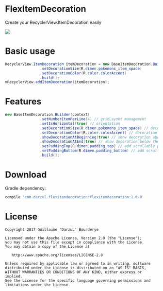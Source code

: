 FlexItemDecoration
========

Create your RecyclerView.ItemDecoration easily

![](http://i.makeagif.com/media/3-25-2017/h7o0yX.gif)

Basic usage
========

```java 
RecyclerView.ItemDecoration itemDecoration = new BaseItemDecoration.Builder(context)
                .setDecorationSize(R.dimen.pokemons_item_space)
                .setDecorationColor(R.color.colorAccent)
                .build();
mRecyclerView.addItemDecoration(itemDecoration);          
```

Features
========

```java 
new BaseItemDecoration.Builder(context)
                .setNumberItemPerLine(4) // gridLayout management
                .setIsHorizontal(true) // orientation
                .setDecorationSize(R.dimen.pokemons_item_space) // decoration size
                .setDecorationColor(R.color.colorAccent) // decoration color
                .showDecorationAtBeginning(true) // show decoration above the first list item
                .showDecorationAtEnd(true) // show decoration below the last list item
                .setPaddingTop(R.dimen.padding_top) // add scrollable paddingTop above the first list item
                .setPaddingBottom(R.dimen.padding_bottom) // add scrollable paddingTop below the last list item
                .build();         
```

Download
=======

Gradle dependency:
```groovy
compile 'com.darzul.flexitemdecoration:flexitemdecoration:1.0.0'
```

License
=======

    Copyright 2017 Guillaume 'DarzuL' Bourderye

    Licensed under the Apache License, Version 2.0 (the "License");
    you may not use this file except in compliance with the License.
    You may obtain a copy of the License at

       http://www.apache.org/licenses/LICENSE-2.0

    Unless required by applicable law or agreed to in writing, software
    distributed under the License is distributed on an "AS IS" BASIS,
    WITHOUT WARRANTIES OR CONDITIONS OF ANY KIND, either express or implied.
    See the License for the specific language governing permissions and
    limitations under the License.


